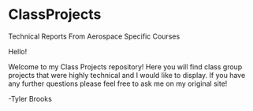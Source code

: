 # ClassProjects
Technical Reports From Aerospace Specific Courses

Hello! 

Welcome to my Class Projects repository! Here you will find class group projects that were highly technical and I would like to display. 
If you have any further questions please feel free to ask me on my original site!

-Tyler Brooks
